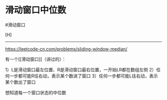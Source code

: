 # 滑动窗口中位数

#滑动窗口 

[H]

---

https://leetcode-cn.com/problems/sliding-window-median/


有一个[[滑动窗口]]（讲过的）：

1）L是滑动窗口最左位置、R是滑动窗口最右位置，一开始LR都在数组左侧
2）任何一步都可能R往右动，表示某个数进了窗口
3）任何一步都可能L往右动，表示某个数出了窗口

想知道每一个窗口状态的中位数
